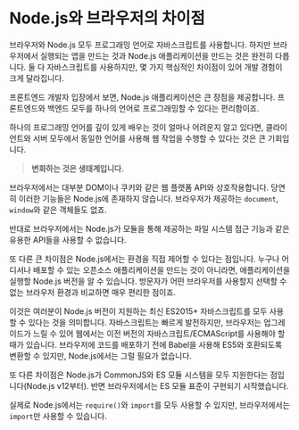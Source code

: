 # Node.js와 브라우저의 차이점

브라우저와 Node.js 모두 프로그래밍 언어로 자바스크립트를 사용합니다. 하지만 브라우저에서 실행되는 앱을 만드는 것과 Node.js 애플리케이션을 만드는 것은 완전히 다릅니다. 둘 다 자바스크립트를 사용하지만, 몇 가지 핵심적인 차이점이 있어 개발 경험이 크게 달라집니다.

프론트엔드 개발자 입장에서 보면, Node.js 애플리케이션은 큰 장점을 제공합니다. 프론트엔드와 백엔드 모두를 하나의 언어로 프로그래밍할 수 있다는 편리함이죠. 

하나의 프로그래밍 언어를 깊이 있게 배우는 것이 얼마나 어려운지 알고 있다면, 클라이언트와 서버 모두에서 동일한 언어를 사용해 웹 작업을 수행할 수 있다는 것은 큰 기회입니다.

> **변화하는 것은 생태계입니다.**

브라우저에서는 대부분 DOM이나 쿠키와 같은 웹 플랫폼 API와 상호작용합니다. 당연히 이러한 기능들은 Node.js에 존재하지 않습니다. 브라우저가 제공하는 `document`, `window`와 같은 객체들도 없죠.

반대로 브라우저에서는 Node.js가 모듈을 통해 제공하는 파일 시스템 접근 기능과 같은 유용한 API들을 사용할 수 없습니다.

또 다른 큰 차이점은 Node.js에서는 환경을 직접 제어할 수 있다는 점입니다. 누구나 어디서나 배포할 수 있는 오픈소스 애플리케이션을 만드는 것이 아니라면, 애플리케이션을 실행할 Node.js 버전을 알 수 있습니다. 방문자가 어떤 브라우저를 사용할지 선택할 수 없는 브라우저 환경과 비교하면 매우 편리한 점이죠.

이것은 여러분이 Node.js 버전이 지원하는 최신 ES2015+ 자바스크립트를 모두 사용할 수 있다는 것을 의미합니다. 자바스크립트는 빠르게 발전하지만, 브라우저는 업그레이드가 느릴 수 있어 웹에서는 이전 버전의 자바스크립트/ECMAScript를 사용해야 할 때가 있습니다. 브라우저에 코드를 배포하기 전에 Babel을 사용해 ES5와 호환되도록 변환할 수 있지만, Node.js에서는 그럴 필요가 없습니다.

또 다른 차이점은 Node.js가 CommonJS와 ES 모듈 시스템을 모두 지원한다는 점입니다(Node.js v12부터). 반면 브라우저에서는 ES 모듈 표준이 구현되기 시작했습니다.

실제로 Node.js에서는 `require()`와 `import`를 모두 사용할 수 있지만, 브라우저에서는 `import`만 사용할 수 있습니다.


